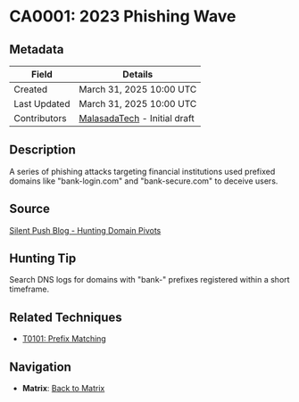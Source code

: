 # CA0001: 2023 Phishing Wave

## Metadata
| Field          | Details                                      |
|----------------|----------------------------------------------|
| Created        | March 31, 2025 10:00 UTC                    |
| Last Updated   | March 31, 2025 10:00 UTC                    |
| Contributors   | [MalasadaTech](../contributors.md#malasadatech) - Initial draft |

## Description
A series of phishing attacks targeting financial institutions used prefixed domains like "bank-login.com" and "bank-secure.com" to deceive users.

## Source
[Silent Push Blog - Hunting Domain Pivots](https://silentpush.io/blog/hunting-domain-pivots)

## Hunting Tip
Search DNS logs for domains with "bank-" prefixes registered within a short timeframe.

## Related Techniques
- [T0101: Prefix Matching](../techniques/T0101.md)

## Navigation
- **Matrix**: [Back to Matrix](../matrix.md)
